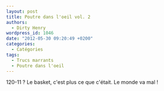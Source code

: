 ```yaml
---
layout: post
title: Poutre dans l'oeil vol. 2
authors:
  - Dirty Henry
wordpress_id: 1046
date: "2012-05-30 09:20:49 +0200"
categories:
  - Catégories
tags:
  - Trucs marrants
  - Poutre dans l'oeil
---
```


120-11 ? Le basket, c'est plus ce que c'était. Le monde va mal !
